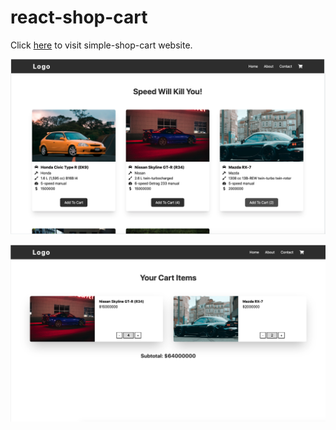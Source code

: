 # react-shop-cart

Click [here](https://lenor-simple-shop-cart.netlify.app/) to visit simple-shop-cart website.

![Screenshot of the UI](https://github.com/dejesusron/react-shop-cart/blob/main/Screen%20Shot%202023-09-18%20at%201.25.50%20PM.png)

![Screenshot of the UI](https://github.com/dejesusron/react-shop-cart/blob/main/Screen%20Shot%202023-09-18%20at%201.26.00%20PM.png)
